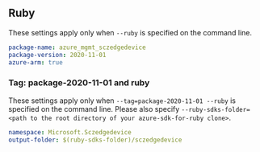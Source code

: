 ## Ruby

These settings apply only when `--ruby` is specified on the command line.

```yaml
package-name: azure_mgmt_sczedgedevice
package-version: 2020-11-01
azure-arm: true
```

### Tag: package-2020-11-01 and ruby

These settings apply only when `--tag=package-2020-11-01 --ruby` is specified on the command line.
Please also specify `--ruby-sdks-folder=<path to the root directory of your azure-sdk-for-ruby clone>`.

```yaml $(tag) == 'package-2020-11-01' && $(ruby)
namespace: Microsoft.Sczedgedevice
output-folder: $(ruby-sdks-folder)/sczedgedevice
```
